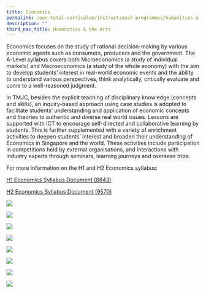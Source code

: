 ```yaml
---
title: Economics
permalink: /our-total-curriculum/instructional-programmes/humanities-n-the-arts/economics/
description: ""
third_nav_title: Humanities & the Arts
---
```

Economics focuses on the study of rational decision-making by various economic agents such as consumers, producers and the government. The A-Level syllabus covers both Microeconomics (a study of individual markets) and Macroeconomics (a study of the whole economy) with the aim to develop students’ interest in real-world economic events and the ability to understand various perspectives, think analytically, critically evaluate and come to a well-reasoned judgment.  
  
In TMJC, besides the explicit teaching of disciplinary knowledge (concepts and skills), an inquiry-based approach using case studies is adopted to facilitate students’ understanding and application of economic concepts and theories to authentic and diverse real world issues. Lessons are supported with ICT to encourage self-directed and collaborative learning by students. This is further supplemented with a variety of enrichment activities to deepen students’ interest and broaden their understanding of Economics in Singapore and the world. These activities include participation in competitions held by external organisations, and interactions with industry experts through seminars, learning journeys and overseas trips.  
  
For more information on the H1 and H2 Economics syllabus:  

[H1 Economics Syllabus Document (8843)](/files/Our%20Total%20Curriculum/Instructional%20Programmes/Economics/h1%20economics%20syllabus%20document%20(8843).pdf)

[H2 Economics Syllabus Document (9570)](/files/Our%20Total%20Curriculum/Instructional%20Programmes/Economics/h2%20economics%20syllabus%20document%20(9570).pdf)

![](/images/Our%20Total%20Curriculum/1%20Instructional%20Programmes/Economics/annual%20budget%20enrichment%20student-led%20activity.jpg)

![](/images/Our%20Total%20Curriculum/1%20Instructional%20Programmes/Economics/differentiated%20instruction_content%20mastery%20seminar.jpg)


![](/images/Our%20Total%20Curriculum/1%20Instructional%20Programmes/Economics/guardians%20of%20gaia%20-to%20protect%20the%20earth.jpg)

![](/images/Our%20Total%20Curriculum/1%20Instructional%20Programmes/Economics/nov%20ed-venture_lj_lta%20mobility.JPG)

![](/images/Our%20Total%20Curriculum/1%20Instructional%20Programmes/Economics/nov%20ed-venture_lj_mas%20gallery.jpg)

![](/images/Our%20Total%20Curriculum/1%20Instructional%20Programmes/Economics/nov%20ed-venture_plumarket%202.jpg)

![](/images/Our%20Total%20Curriculum/1%20Instructional%20Programmes/Economics/nov%20ed-venture_talk_university%20prof.JPG)

![](/images/Our%20Total%20Curriculum/1%20Instructional%20Programmes/Economics/nov%20ed-venure_plumarket%201.jpg)